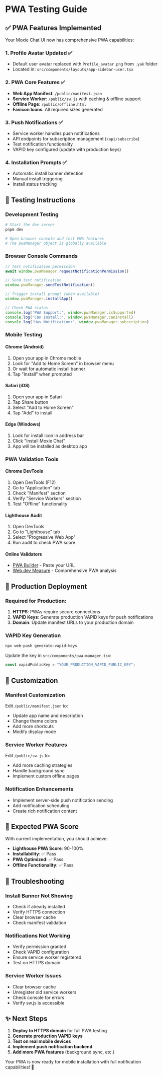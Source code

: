 # PWA Testing Guide

## ✅ PWA Features Implemented

Your Moxie Chat UI now has comprehensive PWA capabilities:

### 1. **Profile Avatar Updated** ✅
- Default user avatar replaced with `Profile_avatar.png` from `.yak` folder
- Located in: `src/components/layouts/app-sidebar-user.tsx`

### 2. **PWA Core Features** ✅
- **Web App Manifest**: `/public/manifest.json`
- **Service Worker**: `/public/sw.js` with caching & offline support
- **Offline Page**: `/public/offline.html`
- **Favicon Icons**: All required sizes generated

### 3. **Push Notifications** ✅
- Service worker handles push notifications
- API endpoints for subscription management (`/api/subscribe`)
- Test notification functionality
- VAPID key configured (update with production keys)

### 4. **Installation Prompts** ✅
- Automatic install banner detection
- Manual install triggering
- Install status tracking

## 🧪 Testing Instructions

### Development Testing
```bash
# Start the dev server
pnpm dev

# Open browser console and test PWA features
# The pwaManager object is globally available
```

### Browser Console Commands
```javascript
// Test notification permission
await window.pwaManager.requestNotificationPermission()

// Send test notification
window.pwaManager.sendTestNotification()

// Trigger install prompt (when available)
window.pwaManager.installApp()

// Check PWA status
console.log('PWA Support:', window.pwaManager.isSupported)
console.log('Can Install:', window.pwaManager.canInstall)
console.log('Has Notification:', window.pwaManager.subscription)
```

### Mobile Testing

#### Chrome (Android)
1. Open your app in Chrome mobile
2. Look for "Add to Home Screen" in browser menu
3. Or wait for automatic install banner
4. Tap "Install" when prompted

#### Safari (iOS)
1. Open your app in Safari
2. Tap Share button
3. Select "Add to Home Screen"
4. Tap "Add" to install

#### Edge (Windows)
1. Look for install icon in address bar
2. Click "Install Moxie Chat"
3. App will be installed as desktop app

### PWA Validation Tools

#### Chrome DevTools
1. Open DevTools (F12)
2. Go to "Application" tab
3. Check "Manifest" section
4. Verify "Service Workers" section
5. Test "Offline" functionality

#### Lighthouse Audit
1. Open DevTools
2. Go to "Lighthouse" tab
3. Select "Progressive Web App"
4. Run audit to check PWA score

#### Online Validators
- [PWA Builder](https://www.pwabuilder.com/) - Paste your URL
- [Web.dev Measure](https://web.dev/measure/) - Comprehensive PWA analysis

## 📱 Production Deployment

### Required for Production:
1. **HTTPS**: PWAs require secure connections
2. **VAPID Keys**: Generate production VAPID keys for push notifications
3. **Domain**: Update manifest URLs to your production domain

### VAPID Key Generation
```bash
npx web-push generate-vapid-keys
```

Update the key in `src/components/pwa-manager.tsx`:
```javascript
const vapidPublicKey = "YOUR_PRODUCTION_VAPID_PUBLIC_KEY";
```

## 🔧 Customization

### Manifest Customization
Edit `/public/manifest.json` to:
- Update app name and description
- Change theme colors
- Add more shortcuts
- Modify display mode

### Service Worker Features
Edit `/public/sw.js` to:
- Add more caching strategies
- Handle background sync
- Implement custom offline pages

### Notification Enhancements
- Implement server-side push notification sending
- Add notification scheduling
- Create rich notification content

## 🎯 Expected PWA Score

With current implementation, you should achieve:
- **Lighthouse PWA Score**: 90-100%
- **Installability**: ✅ Pass
- **PWA Optimized**: ✅ Pass
- **Offline Functionality**: ✅ Pass

## 🐛 Troubleshooting

### Install Banner Not Showing
- Check if already installed
- Verify HTTPS connection
- Clear browser cache
- Check manifest validation

### Notifications Not Working
- Verify permission granted
- Check VAPID configuration
- Ensure service worker registered
- Test on HTTPS domain

### Service Worker Issues
- Clear browser cache
- Unregister old service workers
- Check console for errors
- Verify sw.js is accessible

## ✨ Next Steps

1. **Deploy to HTTPS domain** for full PWA testing
2. **Generate production VAPID keys**
3. **Test on real mobile devices**
4. **Implement push notification backend**
5. **Add more PWA features** (background sync, etc.)

Your PWA is now ready for mobile installation with full notification capabilities! 🚀